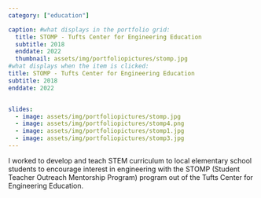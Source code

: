```yaml
---
category: ["education"]

caption: #what displays in the portfolio grid:
  title: STOMP - Tufts Center for Engineering Education
  subtitle: 2018
  enddate: 2022
  thumbnail: assets/img/portfoliopictures/stomp.jpg
#what displays when the item is clicked:
title: STOMP - Tufts Center for Engineering Education
subtitle: 2018
enddate: 2022


slides:
  - image: assets/img/portfoliopictures/stomp.jpg
  - image: assets/img/portfoliopictures/stomp4.png
  - image: assets/img/portfoliopictures/stomp1.jpg
  - image: assets/img/portfoliopictures/stomp3.jpg
---
```

I worked to develop and teach STEM curriculum to local elementary school students to encourage interest in engineering with the STOMP (Student Teacher Outreach Mentorship Program) program out of the Tufts Center for Engineering Education. 